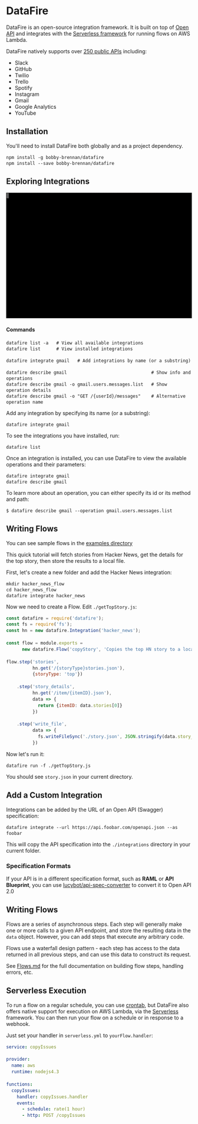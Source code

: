 # DataFire

DataFire is an open-source integration framework. It is built on top of
[Open API](https://github.com/OAI/OpenAPI-Specification) and integrates with the
[Serverless framework](https://github.com/serverless/serverless) for running flows
on AWS Lambda.

DataFire natively supports over
[250 public APIs](https://github.com/APIs-guru/openapi-directory) including:
* Slack
* GitHub
* Twilio
* Trello
* Spotify
* Instagram
* Gmail
* Google Analytics
* YouTube

## Installation
You'll need to install DataFire both globally and as a project dependency.
```
npm install -g bobby-brennan/datafire
npm install --save bobby-brennan/datafire
```

## Exploring Integrations
![Exploing Integrations](./docs/explore.gif)

#### Commands
```
datafire list -a   # View all available integrations
datafire list      # View installed integrations

datafire integrate gmail   # Add integrations by name (or a substring)

datafire describe gmail                                # Show info and operations
datafire describe gmail -o gmail.users.messages.list   # Show operation details
datafire describe gmail -o "GET /{userId}/messages"    # Alternative operation name
```

Add any integration by specifying its name (or a substring):
```
datafire integrate gmail
```

To see the integrations you have installed, run:
```
datafire list
```

Once an integration is installed, you can use DataFire to view
the available operations and their parameters:
```
datafire integrate gmail
datafire describe gmail
```

To learn more about an operation, you can either specify its id or its method and path:
```
$ datafire describe gmail --operation gmail.users.messages.list
```

## Writing Flows
You can see sample flows in the [examples directory](./examples)

This quick tutorial will fetch stories from Hacker News, get the details
for the top story, then store the results to a local file.

First, let's create a new folder and add the Hacker News integration:
```
mkdir hacker_news_flow
cd hacker_news_flow
datafire integrate hacker_news
```

Now we need to create a Flow. Edit `./getTopStory.js`:
```js
const datafire = require('datafire');
const fs = require('fs');
const hn = new datafire.Integration('hacker_news');

const flow = module.exports =
      new datafire.Flow('copyStory', 'Copies the top HN story to a local file');

flow.step('stories',
          hn.get('/{storyType}stories.json'),
          {storyType: 'top'})

    .step('story_details',
          hn.get('/item/{itemID}.json'),
          data => {
            return {itemID: data.stories[0]}
          })

    .step('write_file',
          data => {
            fs.writeFileSync('./story.json', JSON.stringify(data.story_details, null, 2));
          })

```

Now let's run it:
```
datafire run -f ./getTopStory.js
```
You should see `story.json` in your current directory.
## Add a Custom Integration
Integrations can be added by the URL of an Open API (Swagger) specification:
```
datafire integrate --url https://api.foobar.com/openapi.json --as foobar
```
This will copy the API specification into the `./integrations` directory in your current folder.

### Specification Formats
If your API is in a different specification format, such as
**RAML** or **API Blueprint**, you can use [lucybot/api-spec-converter](https://github.com/lucybot/api-spec-converter)
to convert it to Open API 2.0

## Writing Flows
Flows are a series of asynchronous steps. Each step will generally make one or more calls
to a given API endpoint, and store the resulting data in the `data` object. However,
you can add steps that execute any arbitrary code.

Flows use a waterfall design pattern - each step has access to the data returned in all
previous steps, and can use this data to construct its request.

See [Flows.md](./Flows.md) for the full documentation on building flow steps, handling errors, etc.

## Serverless Execution
To run a flow on a regular schedule, you can use [crontab](https://en.wikipedia.org/wiki/Cron),
but DataFire also offers native support for execution on AWS Lambda,
via the [Serverless](https://github.com/serverless/serverless) framework. You can then
run your flow on a schedule or in response to a webhook.

Just set your handler in `serverless.yml` to `yourFlow.handler`:

```yml
service: copyIssues

provider:
  name: aws
  runtime: nodejs4.3

functions:
  copyIssues:
    handler: copyIssues.handler
    events:
      - schedule: rate(1 hour)
      - http: POST /copyIssues
```
